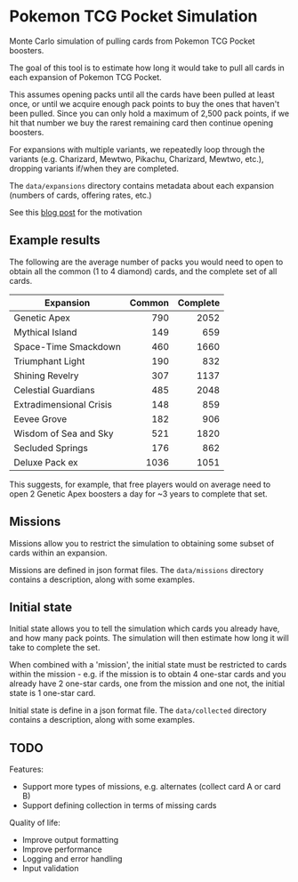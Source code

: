 # Pokemon TCG Pocket Simulation

Monte Carlo simulation of pulling cards from Pokemon TCG Pocket boosters.

The goal of this tool is to estimate how long it would take to pull all cards in each expansion of Pokemon TCG Pocket.

This assumes opening packs until all the cards have been pulled at least once, or until we acquire enough pack points to buy the ones that haven't been pulled.
Since you can only hold a maximum of 2,500 pack points, if we hit that number we buy the rarest remaining card then continue opening boosters.

For expansions with multiple variants, we repeatedly loop through the variants (e.g. Charizard, Mewtwo, Pikachu, Charizard, Mewtwo, etc.),
dropping variants if/when they are completed.

The `data/expansions` directory contains metadata about each expansion (numbers of cards, offering rates, etc.)

See this [blog post](https://oatzy.github.io/2025/08/06/pokemon-part2-how-long.html) for the motivation

## Example results

The following are the average number of packs you would need to open to obtain all the common (1 to 4 diamond) cards, and the complete set of all cards.

| Expansion               | Common | Complete |
| ----------------------- | -----: | -------: |
| Genetic Apex            |    790 |     2052 |
| Mythical Island         |    149 |      659 |
| Space-Time Smackdown    |    460 |     1660 |
| Triumphant Light        |    190 |      832 |
| Shining Revelry         |    307 |     1137 |
| Celestial Guardians     |    485 |     2048 |
| Extradimensional Crisis |    148 |      859 |
| Eevee Grove             |    182 |      906 |
| Wisdom of Sea and Sky   |    521 |     1820 |
| Secluded Springs        |    176 |      862 |
| Deluxe Pack ex          |   1036 |     1051 |

This suggests, for example, that free players would on average need to open 2 Genetic Apex boosters a day for ~3 years to complete that set.

## Missions

Missions allow you to restrict the simulation to obtaining some subset of cards within an expansion.

Missions are defined in json format files. The `data/missions` directory contains a description, along with some examples.

## Initial state

Initial state allows you to tell the simulation which cards you already have, and how many pack points. The simulation will then estimate how long it will take to complete the set.

When combined with a 'mission', the initial state must be restricted to cards within the mission - e.g. if the mission is to obtain 4 one-star cards and you already have 2 one-star cards, one from the mission and one not, the initial state is 1 one-star card.

Initial state is define in a json format file. The `data/collected` directory contains a description, along with some examples.


## TODO

Features:

- Support more types of missions, e.g. alternates (collect card A or card B)
- Support defining collection in terms of missing cards

Quality of life:

- Improve output formatting
- Improve performance
- Logging and error handling
- Input validation